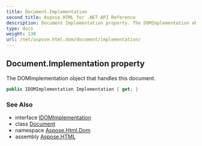 ```yaml
---
title: Document.Implementation
second_title: Aspose.HTML for .NET API Reference
description: Document Implementation property. The DOMImplementation object that handles this document
type: docs
weight: 130
url: /net/aspose.html.dom/document/implementation/
---
```

## Document.Implementation property

The DOMImplementation object that handles this document.

```csharp
public IDOMImplementation Implementation { get; }
```

### See Also

* interface [IDOMImplementation](../../idomimplementation/)
* class [Document](../)
* namespace [Aspose.Html.Dom](../../../aspose.html.dom/)
* assembly [Aspose.HTML](../../../)
